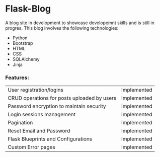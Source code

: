 # Flask-Blog

A blog site in development to showcase developemnt skills and is still in progres.
This blog involves the following technologies:
* Python
* Bootstrap
* HTML
* CSS
* SQLAlchemy  
* Jinja

### Features:

|                                             |              |
|---------------------------------------------|--------------|
| User registration/logins                    | Implemented  |
| CRUD operations for posts uploaded by users | Implemented  |
| Password encryption to maintain security    | Implemented  |
| Login sessions management                   | Implemented  |
| Pagination                                  | Implemented  |
| Reset Email and Password                    | Implemented  |
| Flask Blueprints and Configurations         | Implemented  |
| Custom Error pages                          | Implemented  |
